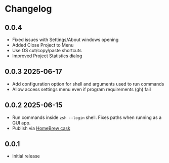 # Changelog
## 0.0.4 
- Fixed issues with Settings/About windows opening
- Added Close Project to Menu
- Use OS cut/copy/paste shortcuts
- Improved Project Statistics dialog

## 0.0.3 2025-06-17
- Add configuration option for shell and arguments used to run commands
- Allow access settings menu even if program requirements (gh) fail

## 0.0.2 2025-06-15
- Run commands inside `zsh --login` shell. Fixes paths when running as a GUI app.
- Publish via [HomeBrew cask](https://github.com/repomancer/homebrew-repomancer)

## 0.0.1
- Initial release

